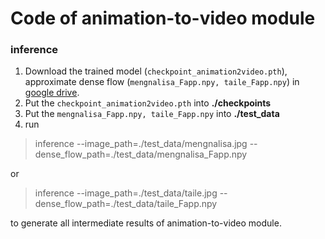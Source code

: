 # Code of animation-to-video module 
### inference

 1. Download the trained model (`checkpoint_animation2video.pth`), approximate dense flow (`mengnalisa_Fapp.npy, taile_Fapp.npy`) in [google drive](https://drive.google.com/drive/folders/1OQ87Pp42-NYcNhPc41kW0UHw0Z_ll84h?usp=sharing).
 2. Put the `checkpoint_animation2video.pth` into **./checkpoints**
 3. Put the `mengnalisa_Fapp.npy, taile_Fapp.npy` into **./test_data**
 4. run 
> inference --image_path=./test_data/mengnalisa.jpg --dense_flow_path=./test_data/mengnalisa_Fapp.npy

or
> inference --image_path=./test_data/taile.jpg --dense_flow_path=./test_data/taile_Fapp.npy

to generate all intermediate results of animation-to-video module.